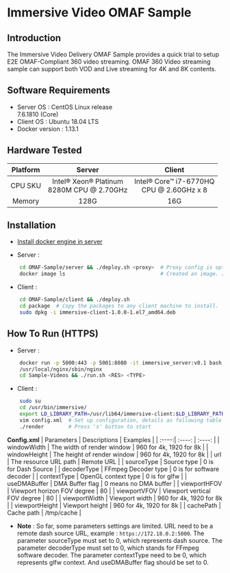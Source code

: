 # Immersive Video OMAF Sample

## Introduction
   The Immersive Video Delivery OMAF Sample provides a quick trial to setup E2E OMAF-Compliant 360 video streaming. OMAF 360 Video streaming sample can support both VOD and Live streaming for 4K and 8K contents. 

## Software Requirements 

 - Server OS : CentOS Linux release<br>7.6.1810 (Core)
 - Client OS : Ubuntu 18.04 LTS
 - Docker version : 1.13.1

## Hardware Tested
| Platform | Server | Client |
|:----:|:----:|:----:|
| CPU SKU | Intel® Xeon® Platinum<br>8280M CPU @ 2.70GHz | Intel® Core™ i7-6770HQ<br>CPU @ 2.60GHz x 8 |
| Memory | 128G | 16G |

## Installation

- [Install docker engine in server](https://docs.docker.com/install)

- Server :
```bash
    cd OMAF-Sample/server && ./deploy.sh <proxy>  # Proxy config is optional.
    docker image ls                               # Created an image. [REPOSITORY:immersive_server, TAG:v0.1]
```
    
- Client :
  
```bash
    cd OMAF-Sample/client && ./deploy.sh
    cd package  # Copy the packages to any client machine to install.
    sudo dpkg -i immersive-client-1.0.0-1.el7_amd64.deb
```

## How To Run (HTTPS)

- Server :

```bash
    docker run -p 5000:443 -p 5001:8080 -it immersive_server:v0.1 bash  # Map the port.
    /usr/local/nginx/sbin/nginx                                         # Start nginx.
    cd Sample-Videos && ./run.sh <RES> <TYPE>                           # <RES>:[4k,8k] <TYPE>:[LIVE,VOD]
```

- Client :

```bash
    sudo su
    cd /usr/bin/immersive/
    export LD_LIBRARY_PATH=/usr/lib64/immersive-client:$LD_LIBRARY_PATH
    vim config.xml  # Set up configuration, details as following table
    ./render        # Press 's' button to start
```
**Config.xml**
| Parameters | Descriptions | Examples |
| :----:| :----: | :----: |
|  windowWidth  | The width of render window | 960 for 4k, 1920 for 8k |
| windowHeight | The height of render window  | 960 for 4k, 1920 for 8k  |
| url | The resource URL path | Remote URL |
| sourceType | Source type | 0 is for Dash Source |
| decoderType | FFmpeg Decoder type | 0 is for software decoder |
| contextType | OpenGL context type | 0 is for glfw |
| useDMABuffer | DMA Buffer flag | 0 means no DMA buffer |
| viewportHFOV | Viewport horizon FOV degree | 80 |
| viewportVFOV | Viewport vertical FOV degree | 80 |
| viewportWidth | Viewport width | 960 for 4k, 1920 for 8k |
| viewportHeight | Viewport height | 960 for 4k, 1920 for 8k |
| cachePath | Cache path | /tmp/cache |
   

   - **Note** : So far, some parameters settings are limited. URL need to be a remote dash source URL, example : `https://172.18.0.2:5000`. The parameter sourceType must set to 0, which represents dash source. The parameter decoderType must set to 0, which stands for FFmpeg software decoder. The parameter contextType need to be 0, which represents glfw context. And useDMABuffer flag should be set to 0. 
